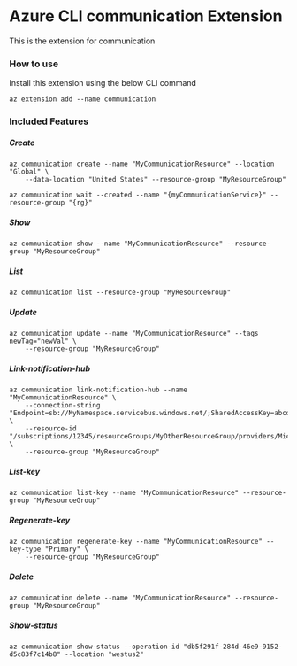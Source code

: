# Azure CLI communication Extension #
This is the extension for communication

### How to use ###
Install this extension using the below CLI command
```
az extension add --name communication
```

### Included Features ###

##### Create #####
```
az communication create --name "MyCommunicationResource" --location "Global" \
    --data-location "United States" --resource-group "MyResourceGroup"

az communication wait --created --name "{myCommunicationService}" --resource-group "{rg}"
```
##### Show #####
```
az communication show --name "MyCommunicationResource" --resource-group "MyResourceGroup"
```
##### List #####
```
az communication list --resource-group "MyResourceGroup"
```
##### Update #####
```
az communication update --name "MyCommunicationResource" --tags newTag="newVal" \
    --resource-group "MyResourceGroup"
```
##### Link-notification-hub #####
```
az communication link-notification-hub --name "MyCommunicationResource" \
    --connection-string "Endpoint=sb://MyNamespace.servicebus.windows.net/;SharedAccessKey=abcd1234" \
    --resource-id "/subscriptions/12345/resourceGroups/MyOtherResourceGroup/providers/Microsoft.NotificationHubs/namespaces/MyNamespace/notificationHubs/MyHub" \
    --resource-group "MyResourceGroup"
```
##### List-key #####
```
az communication list-key --name "MyCommunicationResource" --resource-group "MyResourceGroup"
```
##### Regenerate-key #####
```
az communication regenerate-key --name "MyCommunicationResource" --key-type "Primary" \
    --resource-group "MyResourceGroup"
```
##### Delete #####
```
az communication delete --name "MyCommunicationResource" --resource-group "MyResourceGroup"
```
##### Show-status #####
```
az communication show-status --operation-id "db5f291f-284d-46e9-9152-d5c83f7c14b8" --location "westus2"
```
